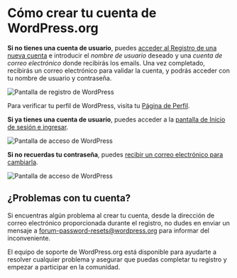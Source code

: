 # Cómo crear tu cuenta de WordPress.org

**Si no tienes una cuenta de usuario**, puedes [acceder al Registro de una nueva cuenta](https://login.wordpress.org/register?locale=es_ES) e introducir el _nombre de usuario_ deseado y una _cuenta de correo electrónico_ donde recibirás los emails. Una vez completado, recibirás un correo electrónico para validar la cuenta, y podrás acceder con tu nombre de usuario y contraseña.

![Pantalla de registro de WordPress](https://raw.githubusercontent.com/WPES/spain-handbook/master/assets/manuales-wordpress-crear-1.jpg)

Para verificar tu perfil de WordPress, visita tu [Página de Perfil](https://profiles.wordpress.org/me/).

**Si ya tienes una cuenta de usuario**, puedes acceder a la [pantalla de Inicio de sesión e ingresar](https://login.wordpress.org/?locale=es_ES).

![Pantalla de acceso de WordPress](https://raw.githubusercontent.com/WPES/spain-handbook/master/assets/manuales-wordpress-crear-2.jpg)

**Si no recuerdas tu contraseña**, puedes [recibir un correo electrónico para cambiarla](https://login.wordpress.org/lostpassword?locale=es_ES).

![Pantalla de acceso de WordPress](https://raw.githubusercontent.com/WPES/spain-handbook/master/assets/manuales-wordpress-crear-3.jpg)

## ¿Problemas con tu cuenta?

Si encuentras algún problema al crear tu cuenta, desde la dirección de correo electrónico proporcionada durante el registro, no dudes en enviar un mensaje a [forum-password-resets@wordpress.org](mailto:forum-password-resets@wordpress.org) para informar del inconveniente.

El equipo de soporte de WordPress.org está disponible para ayudarte a resolver cualquier problema y asegurar que puedas completar tu registro y empezar a participar en la comunidad.